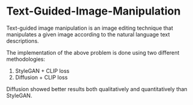 # Text-Guided-Image-Manipulation

Text-guided image manipulation is an image editing technique that manipulates a given image according to the natural language text descriptions.

The implementation of the above problem is done using two different methodologies:
1. StyleGAN + CLIP loss
2. Diffusion + CLIP loss

Diffusion showed better results both qualitatively and quantitatively than StyleGAN.
